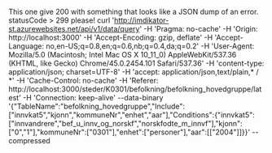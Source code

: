 
This one give 200 with something that looks like a JSON dump of an error. statusCode > 299 please!
curl 'http://imdikator-st.azurewebsites.net/api/v1/data/query' -H 'Pragma: no-cache' -H 'Origin: http://localhost:3000' -H 'Accept-Encoding: gzip, deflate' -H 'Accept-Language: no,en-US;q=0.8,en;q=0.6,nb;q=0.4,da;q=0.2' -H 'User-Agent: Mozilla/5.0 (Macintosh; Intel Mac OS X 10_11_0) AppleWebKit/537.36 (KHTML, like Gecko) Chrome/45.0.2454.101 Safari/537.36' -H 'content-type: application/json; charset=UTF-8' -H 'accept: application/json,text/plain,* / *' -H 'Cache-Control: no-cache' -H 'Referer: http://localhost:3000/steder/K0301/befolkning/befolkning_hovedgruppe/latest' -H 'Connection: keep-alive' --data-binary '{"TableName":"befolkning_hovedgruppe","Include":["innvkat5","kjonn","kommuneNr","enhet","aar"],"Conditions":{"innvkat5":["innvandrere","bef_u_innv_og_norskf","norskfodte_m_innvf"],"kjonn":["0","1"],"kommuneNr":["0301"],"enhet":["personer"],"aar":[["2004"]]}}' --compressed
